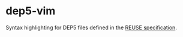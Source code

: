 # dep5-vim
Syntax highlighting for DEP5 files defined in the [REUSE
specification](https://reuse.software/spec).
